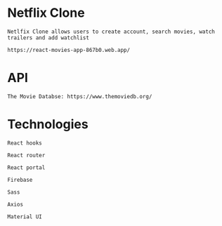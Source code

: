 # Netflix Clone

	Netlfix Clone allows users to create account, search movies, watch trailers and add watchlist
	
	https://react-movies-app-867b0.web.app/

# API

	The Movie Databse: https://www.themoviedb.org/
 
# Technologies

	React hooks
	
	React router
	
	React portal

	Firebase
	
	Sass
	
	Axios
	
	Material UI
